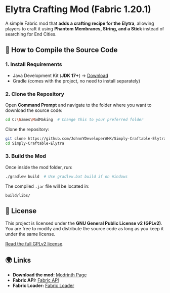 # Elytra Crafting Mod (Fabric 1.20.1)

A simple Fabric mod that **adds a crafting recipe for the Elytra**, allowing players to craft it using **Phantom Membranes, String, and a Stick** instead of searching for End Cities.

## 🔧 How to Compile the Source Code

### **1. Install Requirements**
- Java Development Kit (**JDK 17+**) → [Download](https://adoptium.net/)
- Gradle (comes with the project, no need to install separately)

### **2. Clone the Repository**
Open **Command Prompt** and navigate to the folder where you want to download the source code:
```sh
cd C:\Games\ModMaking  # Change this to your preferred folder
```
Clone the repository:
```sh
git clone https://github.com/JohnnYDeveloperAHK/Simply-Craftable-Elytra.git
cd Simply-Craftable-Elytra
```

### **3. Build the Mod**
Once inside the mod folder, run:
```sh
./gradlew build  # Use gradlew.bat build if on Windows
```
The compiled `.jar` file will be located in:
```
build/libs/
```

## 📜 License
This project is licensed under the **GNU General Public License v2 (GPLv2)**. You are free to modify and distribute the source code as long as you keep it under the same license.

[Read the full GPLv2 license](https://www.gnu.org/licenses/old-licenses/gpl-2.0.html).

## 🌍 Links
- **Download the mod:** [Modrinth Page](https://modrinth.com/mod/simply-craftable-elytra/)
- **Fabric API:** [Fabric API](https://modrinth.com/mod/fabric-api/)
- **Fabric Loader:** [Fabric Loader](https://fabricmc.net/)

